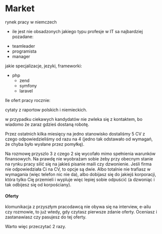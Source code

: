 # Market
rynek pracy w niemczech
- ile jest nie obsadzonych
jakiego typu profesje w IT sa najbardziej pozadane:
+ teamleader
+ programista
+ manager

jakie specjalizacje, jezyki, frameworki:
+ php
  + zend
  + symfony
  + laravel
  
Ile ofert pracy rocznie:

cytaty z raportow polskich i niemieckich.




w przypadku ciekawych kandydatów nie zwleka się z kontaktem, bo
 wiadomo że zaraz gdzieś dostaną robotę. 
 
 Przez ostatnich kilka miesięcy na jedno stanowisko dostaliśmy 
 5 CV z czego odpowiedzieliśmy od razu na 4 
 (jedno tak odstawało od wymagań, że chyba było wysłane przez pomyłkę).
  
 Na rozmowę przyszlo 3 z czego 2 się wycofało mimo spełnienia warunków finansowych.
 Na prawdę nie wyobrażam sobie żeby przy obecnym stanie na rynku pracy silić się na jakieś pisanie maili czy dzwonienie. Jeśli firma nie odpowiedziała Ci na CV, to opcje są dwie. Albo totalnie nie trafiasz w wymagania (więc telefon nic nie da), albo dobijasz się do jakiejś korporacji, która tylko Cię przemieli i wypluje więc lepiej sobie odpuścić (a dzwoniąc i tak odbijesz się od korpościany). 


#### Oferty

klomunikacja z przyszłym pracodawcą nie obywa się na interview, e-ailu czy rozmowie,
to już wtedy, gdy czytasz pierwsze zdanie oferty.
Oceniasz i zastanawiasz czy pasujesz do tej oferty.

Warto więc przeczytać 2 razy.



#### 
